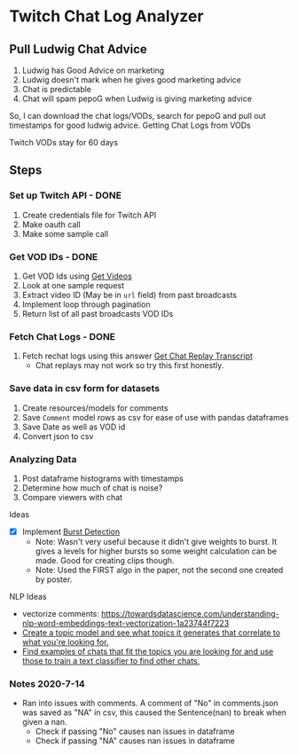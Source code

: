 # Twitch Chat Log Analyzer

## Pull Ludwig Chat Advice

1. Ludwig has Good Advice on marketing 
2. Ludwig doesn't mark when he gives good marketing advice 
3. Chat is predictable 
4. Chat will spam pepoG when Ludwig is giving marketing advice 

So, I can download the chat logs/VODs, search for pepoG and pull out timestamps for good ludwig advice.
Getting Chat Logs from VODs

Twitch VODs stay for 60 days

## Steps

### Set up Twitch API - DONE

1. Create credentials file for Twitch API
2. Make oauth call
3. Make some sample call

### Get VOD IDs - DONE

1. Get VOD Ids using [Get Videos](https://dev.twitch.tv/docs/api/reference#get-videos)
2. Look at one sample request
3. Extract video ID (May be in `url` field) from past broadcasts
4. Implement loop through pagination
5. Return list of all past broadcasts VOD IDs

### Fetch Chat Logs - DONE

1. Fetch rechat logs using this answer [Get Chat Replay Transcript](https://discuss.dev.twitch.tv/t/getting-chat-replay-transcript/5295/2)
    - Chat replays may not work so try this first honestly.

### Save data in csv form for datasets

1. Create resources/models for comments
2. Save `Comment` model rows as csv for ease of use with pandas dataframes
3. Save Date as well as VOD id
4. Convert json to csv

### Analyzing Data

1. Post dataframe histograms with timestamps
2. Determine how much of chat is noise?
3. Compare viewers with chat

Ideas

- [x] Implement [Burst Detection](https://nikkimarinsek.com/blog/kleinberg-burst-detection-algorithm)
    - Note: Wasn't very useful because it didn't give weights to burst.  It gives a levels for higher bursts so some weight calculation can be made.  Good for creating clips though.
    - Note: Used the FIRST algo in the paper, not the second one created by poster.

NLP Ideas

- vectorize comments: https://towardsdatascience.com/understanding-nlp-word-embeddings-text-vectorization-1a23744f7223
- [Create a topic model and see what topics it generates that
correlate to what you're looking for.](https://towardsdatascience.com/covid-19-with-a-flair-2802a9f4c90f)
- [Find examples of chats that fit the topics you are looking for and
use those to train a text classifier to find other chats.](https://towardsdatascience.com/text-classification-with-state-of-the-art-nlp-library-flair-b541d7add21f)


### Notes 2020-7-14

- Ran into issues with comments.  A comment of "No" in comments.json was saved as "NA" in csv, this caused the Sentence(nan) to break when given a nan.
    - Check if passing "No" causes nan issues in dataframe
    - Check if passing "NA" causes nan issues in dataframe